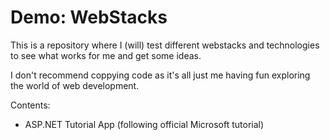 # Demo: WebStacks

This is a repository where I (will) test different webstacks and technologies to see what works for me and get some ideas.

I don't recommend coppying code as it's all just me having fun exploring the world of web development.

Contents:
 - ASP.NET Tutorial App (following official Microsoft tutorial)
